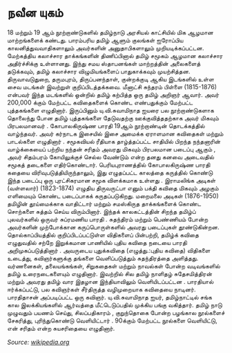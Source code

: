 # நவீன யுகம்

18 மற்றும் 19 ஆம் நூற்றாண்டுகளில் தமிழ்நாடு அரசியல் காட்சியில் மிக ஆழமான மாற்றங்களைக் கண்டது. பாரம்பரிய தமிழ் ஆளும் குலங்கள் ஐரோப்பிய காலனித்துவவாதிகளாலும் அவர்களின் அனுதாபிகளாலும் முறியடிக்கப்பட்டன. மேற்கத்திய கலாச்சார தாக்கங்களின் திணிப்பினால் தமிழ் சமூகம் ஆழமான கலாச்சார அதிர்ச்சிக்கு உள்ளானது. இந்து சமய ஸ்தாபனங்கள் மாற்றத்தின் அலைகளைத் தடுக்கவும், தமிழ் கலாச்சார விழுமியங்களைப் பாதுகாக்கவும் முயற்சித்தன. திருவாவடுதுறை, தருமபுரம், திருப்பனந்தாள், குன்றக்குடி ஆகிய இடங்களில் உள்ள சைவ மடங்கள் இவற்றுள் குறிப்பிடத்தக்கவை. மீனாட்சி சுந்தரம் பிள்ளை (1815-1876) என்பவர் இந்த மடங்களில் ஒன்றில் தமிழ் கற்பித்த ஒரு தமிழ் அறிஞர் ஆவார். அவர் 200,000 க்கும் மேற்பட்ட கவிதைகளைக் கொண்ட எண்பதுக்கும் மேற்பட்ட புத்தகங்களை எழுதினார். இருப்பினும் யு.வி.சுவாமிநாத ஐயரை பல நூற்றாண்டுகளாக தொலைந்து போன தமிழ் புத்தகங்களை தேடுவதற்கு ஊக்குவித்ததற்காக அவர் மிகவும் பிரபலமானவர் . கோபாலகிருஷ்ண பாரதி 19ஆம் நூற்றாண்டின் தொடக்கத்தில் வாழ்ந்தவர். அவர் கர்நாடக இசையில் இசை அமைக்க ஏராளமான கவிதைகள் மற்றும் பாடல்களை எழுதினார் . சமூகவியல் ரீதியாக தாழ்த்தப்பட்ட சாதியில் பிறந்த நந்தனாரின் வாழ்க்கையைப் பற்றிய நந்தன் சரிதம் அவரது மிகவும் பிரபலமான படைப்பு ஆகும் , அவர் சிதம்பரம் கோயிலுக்குச் செல்ல வேண்டும் என்ற தனது கனவை அடைவதில் சமூகத் தடைகளை எதிர்கொண்டார். பெரியபுராணத்தில் கோபாலகிருஷ்ண பாரதி கதையை விரிவுபடுத்தியிருந்தாலும், இது எழுதப்பட்ட காலத்தை கருத்தில் கொண்டு இந்த படைப்பு ஒரு புரட்சிகரமான சமூக விளக்கமாக உள்ளது . இராமலிங்க அடிகள் (வள்ளலார்) (1823-1874) எழுதிய திருவருட்பா எனும் பக்தி கவிதை மிகவும் அழகும் எளிமையும் கொண்ட படைப்பாகக் கருதப்படுகிறது. மறைமலை அடிகள் (1876-1950) தமிழின் தூய்மைக்காக வாதிட்டார் மற்றும் சமஸ்கிருத தாக்கங்களைக் கொண்ட சொற்களை சுத்தம் செய்ய விரும்பினார். இந்தக் காலகட்டத்தின் சிறந்த தமிழ்ப் புலவர்களில் ஒருவர் சுப்ரமணிய பாரதி . சுதந்திரம் மற்றும் பெண்ணியம் போன்ற அவர்களின் முற்போக்கான கருப்பொருள்களில் அவரது படைப்புகள் தூண்டுகின்றன. தொல்காப்பியத்தில் குறிப்பிடப்பட்டுள்ள விதிகளைப் பின்பற்றி, தமிழ்க் கவிதை எழுதுவதில் சற்றே இறுக்கமான பாணியில் புதிய கவிதை நடையை பாரதி அறிமுகப்படுத்தினார் . அவருடைய புதுக்கவிதை (எழுத்து.:புதிய கவிதை) விதிகளை உடைத்து, கவிஞர்களுக்கு தங்களை வெளிப்படுத்தும் சுதந்திரத்தை அளித்தது. வர்ணனைகள், தலையங்கங்கள், சிறுகதைகள் மற்றும் நாவல்கள் போன்ற வடிவங்களில் தமிழ் உரைநடைகளையும் எழுதினார். இவற்றில் சில தமிழ் நாளிதழ் சுதேசமித்திரன் மற்றும் அவரது தமிழ் வார இதழான இந்தியாவிலும் வெளியிடப்பட்டன . பாரதியால் ஈர்க்கப்பட்டு, பல கவிஞர்கள் சீர்திருத்த வழிமுறையாக கவிதையை நாடினர். பாரதிதாசன் அப்படிப்பட்ட ஒரு கவிஞர். யு.வி.சுவாமிநாத ஐயர், தமிழ்நாட்டில் சங்க கால இலக்கியங்களில் ஆர்வத்தை மீட்டெடுப்பதில் முக்கிய பங்கு வகித்தார். தமிழ் நாடு முழுவதும் பயணம் செய்து, சிலப்பதிகாரம் , குறுந்தொகை போன்ற பழங்கால நூல்களைச் சேகரித்து, புரிந்துகொண்டு வெளியிட்டார் . 90க்கும் மேற்பட்ட நூல்களை வெளியிட்டு, என் சரிதம் என்ற சுயசரிதையை எழுதினார்.


*Source:  [wikipedia.org](https://ta.wikipedia.org/)*
